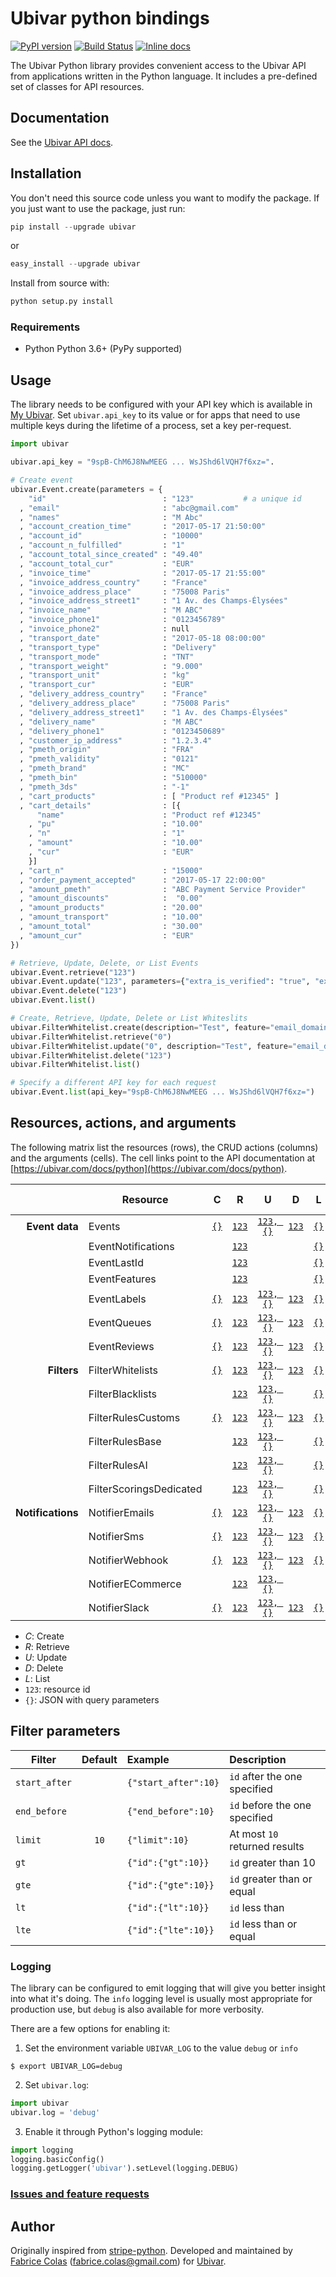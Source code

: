 # Ubivar python bindings 
[![PyPI version](https://badge.fury.io/py/ubivar.svg)](https://badge.fury.io/py/ubivar)
[![Build Status](https://travis-ci.org/ubivar/ubivar-python.png?branch=master)](https://travis-ci.org/ubivar/ubivar-python)
[![Inline docs](http://inch-ci.org/github/ubivar/ubivar-python.svg?branch=master)](http://inch-ci.org/github/ubivar/ubivar-python)
 
The Ubivar Python library provides convenient access to the Ubivar API from
applications written in the Python language. It includes a pre-defined set of
classes for API resources. 

## Documentation

See the [Ubivar API docs](https://www.ubivar.com/docs/python).


## Installation

You don't need this source code unless you want to modify the package. If you just
want to use the package, just run:

```python
pip install --upgrade ubivar 
```

or

```python
easy_install --upgrade ubivar 
```

Install from source with:

```python
python setup.py install
```

### Requirements

* Python Python 3.6+ (PyPy supported)

## Usage

The library needs to be configured with your API key which is available in [My
Ubivar](https://my.ubivar.com). Set `ubivar.api_key` to its value or for apps
that need to use multiple keys during the lifetime of a process, set a key
per-request. 

```python
import ubivar 

ubivar.api_key = "9spB-ChM6J8NwMEEG ... WsJShd6lVQH7f6xz=".

# Create event 
ubivar.Event.create(parameters = {
    "id"                          : "123"           # a unique id 
  , "email"                       : "abc@gmail.com"
  , "names"                       : "M Abc"
  , "account_creation_time"       : "2017-05-17 21:50:00"
  , "account_id"                  : "10000"
  , "account_n_fulfilled"         : "1"
  , "account_total_since_created" : "49.40"
  , "account_total_cur"           : "EUR"
  , "invoice_time"                : "2017-05-17 21:55:00"
  , "invoice_address_country"     : "France"
  , "invoice_address_place"       : "75008 Paris"
  , "invoice_address_street1"     : "1 Av. des Champs-Élysées"
  , "invoice_name"                : "M ABC"
  , "invoice_phone1"              : "0123456789"
  , "invoice_phone2"              : null
  , "transport_date"              : "2017-05-18 08:00:00"
  , "transport_type"              : "Delivery"
  , "transport_mode"              : "TNT"
  , "transport_weight"            : "9.000"
  , "transport_unit"              : "kg"
  , "transport_cur"               : "EUR"
  , "delivery_address_country"    : "France"
  , "delivery_address_place"      : "75008 Paris"
  , "delivery_address_street1"    : "1 Av. des Champs-Élysées"
  , "delivery_name"               : "M ABC"
  , "delivery_phone1"             : "0123450689"
  , "customer_ip_address"         : "1.2.3.4"
  , "pmeth_origin"                : "FRA"
  , "pmeth_validity"              : "0121"
  , "pmeth_brand"                 : "MC"
  , "pmeth_bin"                   : "510000"
  , "pmeth_3ds"                   : "-1"
  , "cart_products"               : [ "Product ref #12345" ]
  , "cart_details"                : [{
      "name"                      : "Product ref #12345"
    , "pu"                        : "10.00"
    , "n"                         : "1"
    , "amount"                    : "10.00"
    , "cur"                       : "EUR" 
    }]
  , "cart_n"                      : "15000"
  , "order_payment_accepted"      : "2017-05-17 22:00:00"
  , "amount_pmeth"                : "ABC Payment Service Provider"
  , "amount_discounts"            :  "0.00"
  , "amount_products"             : "20.00"
  , "amount_transport"            : "10.00"
  , "amount_total"                : "30.00"
  , "amount_cur"                  : "EUR"
})

# Retrieve, Update, Delete, or List Events 
ubivar.Event.retrieve("123")
ubivar.Event.update("123", parameters={"extra_is_verified": "true", "extra_is_graylisted": "false"}})
ubivar.Event.delete("123")
ubivar.Event.list()

# Create, Retrieve, Update, Delete or List Whiteslits
ubivar.FilterWhitelist.create(description="Test", feature="email_domain", is_active="true", value="gmail.com")
ubivar.FilterWhitelist.retrieve("0")
ubivar.FilterWhitelist.update("0", description="Test", feature="email_domain", is_active="true", value="yahoo.com")
ubivar.FilterWhitelist.delete("123")
ubivar.FilterWhitelist.list()

# Specify a different API key for each request
ubivar.Event.list(api_key="9spB-ChM6J8NwMEEG ... WsJShd6lVQH7f6xz=")
```
## Resources, actions, and arguments 
The following matrix list the resources (rows), the CRUD actions (columns) and
the arguments (cells). The cell links point to the API documentation at
[https://ubivar.com/docs/python](https://ubivar.com/docs/python). 

|               | Resource                | C | R | U | D | L     | Test Specs |
|--------------:| ----------------------- |:-:|:-:|:-:|:-:|:-----:|:-------:|
| **Event data**| Events                  | [`{}`](https://ubivar.com/docs/python#create_event)| [`123`](https://ubivar.com/docs/python#retrieve_event) | [`123, {}`](https://ubivar.com/docs/python#update_event) | [`123`](https://ubivar.com/docs/python#delete_event) | [`{}`](https://ubivar.com/docs/python#list_events) | | 
|               | EventNotifications      |  | [`123`](https://ubivar.com/docs/python#retrieve_eventnotification) |  |  | [`{}`](https://ubivar.com/docs/python#list_eventnotifications) | | 
|               | EventLastId             |  | [`123`](https://ubivar.com/docs/python#retrieve_eventlastid) |  |  | [`{}`](https://ubivar.com/docs/python#list_eventlastids) | | 
|               | EventFeatures           |  | [`123`](https://ubivar.com/docs/python#retrieve_eventfeature) |  |  | [`{}`](https://ubivar.com/docs/python#list_eventfeatures) | | 
|               | EventLabels             | [`{}`](https://ubivar.com/docs/python#create_eventlabel)| [`123`](https://ubivar.com/docs/python#retrieve_eventlabel) | [`123, {}`](https://ubivar.com/docs/python#update_eventlabel) | [`123`](https://ubivar.com/docs/python#delete_eventlabel) | [`{}`](https://ubivar.com/docs/python#list_eventlabels) | | 
|               | EventQueues             | [`{}`](https://ubivar.com/docs/python#create_eventqueue)| [`123`](https://ubivar.com/docs/python#retrieve_eventqueue) | [`123, {}`](https://ubivar.com/docs/python#update_eventqueue) | [`123`](https://ubivar.com/docs/python#delete_eventqueue) | [`{}`](https://ubivar.com/docs/python#list_eventqueues) | | 
|               | EventReviews            | [`{}`](https://ubivar.com/docs/python#create_eventreview)| [`123`](https://ubivar.com/docs/python#retrieve_eventreview) | [`123, {}`](https://ubivar.com/docs/python#update_eventreview) | [`123`](https://ubivar.com/docs/python#delete_eventreview) | [`{}`](https://ubivar.com/docs/python#list_eventreviews) | | 
| **Filters** | FilterWhitelists        | [`{}`](https://ubivar.com/docs/python#create_filterwhitelist)| [`123`](https://ubivar.com/docs/python#retrieve_filterwhitelist) | [`123, {}`](https://ubivar.com/docs/python#update_filterwhitelist) | [`123`](https://ubivar.com/docs/python#delete_filterwhitelist) | [`{}`](https://ubivar.com/docs/python#list_filterwhitelists) | | 
|               | FilterBlacklists        |   | [`123`](https://ubivar.com/docs/python#retrieve_filterblacklist) | [`123, {}`](https://ubivar.com/docs/python#update_filterblacklist) |  | [`{}`](https://ubivar.com/docs/python#list_filterblacklists) | | 
|               | FilterRulesCustoms      | [`{}`](https://ubivar.com/docs/python#create_filterrulescustom)| [`123`](https://ubivar.com/docs/python#retrieve_filterrulescustom) | [`123, {}`](https://ubivar.com/docs/python#update_filterrulescustom) | [`123`](https://ubivar.com/docs/python#delete_filterrulescustom) | [`{}`](https://ubivar.com/docs/python#list_filterrulescustoms) | | 
|               | FilterRulesBase         |   | [`123`](https://ubivar.com/docs/python#retrieve_filterrulesbase) | [`123, {}`](https://ubivar.com/docs/python#update_filterrulesbase) |  | [`{}`](https://ubivar.com/docs/python#list_filterrulesbases) | | 
|               | FilterRulesAI           |   | [`123`](https://ubivar.com/docs/python#retrieve_filterrulesai) | [`123, {}`](https://ubivar.com/docs/python#update_filterrulesai) |  | [`{}`](https://ubivar.com/docs/python#list_filterrulesais) | | 
|               | FilterScoringsDedicated |   | [`123`](https://ubivar.com/docs/python#retrieve_filterscoringsdedicated) | [`123, {}`](https://ubivar.com/docs/python#update_filterscoringsdedicated) |  | [`{}`](https://ubivar.com/docs/python#list_filterscoringsdedicated) | | 
| **Notifications** | NotifierEmails      | [`{}`](https://ubivar.com/docs/python#create_notifieremail)| [`123`](https://ubivar.com/docs/python#retrieve_notifieremail) | [`123, {}`](https://ubivar.com/docs/python#update_notifieremail) | [`123`](https://ubivar.com/docs/python#delete_notifieremail) | [`{}`](https://ubivar.com/docs/python#list_notifieremails) | | 
|               | NotifierSms             | [`{}`](https://ubivar.com/docs/python#create_notifiersms)| [`123`](https://ubivar.com/docs/python#retrieve_notifiersms) | [`123, {}`](https://ubivar.com/docs/python#update_notifiersms) | [`123`](https://ubivar.com/docs/python#delete_notifiersms) | [`{}`](https://ubivar.com/docs/python#list_notifiersms) | | 
|               | NotifierWebhook         | [`{}`](https://ubivar.com/docs/python#create_notifierwebhook)| [`123`](https://ubivar.com/docs/python#retrieve_notifierwebhook) | [`123, {}`](https://ubivar.com/docs/python#update_notifierwebhook) | [`123`](https://ubivar.com/docs/python#delete_notifierwebhook) | [`{}`](https://ubivar.com/docs/python#list_notifierwebhooks) | | 
|               | NotifierECommerce       |   | [`123`](https://ubivar.com/docs/python#retrieve_notifierecommerce) | [`123, {}`](https://ubivar.com/docs/python#update_notifierecommerce) |  |  | | 
|               | NotifierSlack           | [`{}`](https://ubivar.com/docs/python#create_notifierslack)| [`123`](https://ubivar.com/docs/python#retrieve_notifierslack) | [`123, {}`](https://ubivar.com/docs/python#update_notifierslack) | [`123`](https://ubivar.com/docs/python#delete_notifierslack) | [`{}`](https://ubivar.com/docs/python#list_notifierslacks) | | 


+ *C*: Create
+ *R*: Retrieve
+ *U*: Update
+ *D*: Delete
+ *L*: List
+ `123`: resource id 
+ `{}`: JSON with query parameters

## Filter parameters

| Filter        | Default | Example             | Description                   |
| ------------- |:-------:|:--------------------|:------------------------------|
| `start_after` |         | `{"start_after":10}`| `id` after the one specified  |
| `end_before`  |         | `{"end_before":10}` | `id` before the one specified |
| `limit`       | `10`    | `{"limit":10}`      | At most `10` returned results |
| `gt`          |         | `{"id":{"gt":10}}`  | `id` greater than 10          |
| `gte`         |         | `{"id":{"gte":10}}` | `id` greater than or equal    |
| `lt`          |         | `{"id":{"lt":10}}`  | `id` less than                |
| `lte`         |         | `{"id":{"lte":10}}` | `id` less than or equal       |

### Logging

The library can be configured to emit logging that will give you better insight
into what it's doing. The `info` logging level is usually most appropriate for
production use, but `debug` is also available for more verbosity.

There are a few options for enabling it:

1. Set the environment variable `UBIVAR_LOG` to the value `debug` or `info`
```
$ export UBIVAR_LOG=debug
```

2. Set `ubivar.log`:
```py
import ubivar
ubivar.log = 'debug'
```

3. Enable it through Python's logging module:
```py
import logging
logging.basicConfig()
logging.getLogger('ubivar').setLevel(logging.DEBUG)
```

### [Issues and feature requests](https://github.com/ubivar/ubivar-python/issues)

## Author

Originally inspired from [stripe-python](https://github.com/stripe/stripe-python). Developed and maintained by [Fabrice Colas](https://fabricecolas.me) ([fabrice.colas@gmail.com](mailto:fabrice.colas@gmail.com)) for [Ubivar](https://ubivar.com). 
